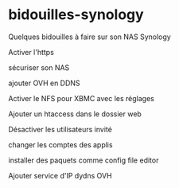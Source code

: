 bidouilles-synology
===================

Quelques bidouilles à faire sur son NAS Synology

Activer l'https

sécuriser son NAS

ajouter OVH en DDNS

Activer le NFS pour XBMC avec les réglages

Ajouter un htaccess dans le dossier web

Désactiver les utilisateurs invité

changer les comptes des applis

installer des paquets comme config file editor

Ajouter service d'IP dydns OVH

